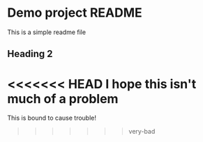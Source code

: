 # Demo project README

This is a simple readme file

## Heading 2

<<<<<<< HEAD
I hope this isn't much of a problem
=======
This is bound to cause trouble!
>>>>>>> very-bad
